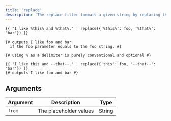 ```yaml
---
title: 'replace'
description: 'The replace filter formats a given string by replacing the placeholders.'
---
```


```canvas {% process=false %}
{{ "I like %this% and %that%." | replace({'%this%': foo, '%that%': "bar"}) }}

{# outputs I like foo and bar
  if the foo parameter equals to the foo string. #}

{# using % as a delimiter is purely conventional and optional #}

{{ "I like this and --that--." | replace({'this': foo, '--that--': "bar"}) }}
{# outputs I like foo and bar #}
```

## Arguments

Argument | Description            | Type
-------- | ---------------------- | ------
`from`   | The placeholder values | String

